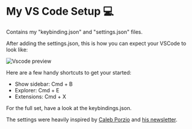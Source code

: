# My VS Code Setup 💻
Contains my "keybinding.json" and "settings.json" files. 

After adding the settings.json, this is how you can expect your VSCode to look like: 

![Vscode preview](https://pbs.twimg.com/media/Eb2QnSaUYAApW7e?format=jpg&name=4096x4096)

Here are a few handy shortcuts to get your started: 
* Show sidebar: Cmd + B
* Explorer: Cmd + E
* Extensions: Cmd + X

For the full set, have a look at the keybindings.json. 

The settings were heavily inspired by [Caleb Porzio](https://twitter.com/calebporzio) and [his newsletter](https://makevscodeawesome.com).
